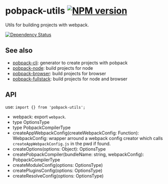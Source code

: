 # pobpack-utils [![NPM version][npm-image]][npm-url]

Utils for building projects with webpack.

[![Dependency Status][daviddm-image]][daviddm-url]

## See also

- [pobpack-cli](https://npmjs.org/package/pobpack-cli): generator to create projects with pobpack
- [pobpack-node](https://npmjs.org/package/pobpack-node): build projects for node
- [pobpack-browser](https://npmjs.org/package/pobpack-browser): build projects for browser
- [pobpack-fullstack](https://npmjs.org/package/pobpack-fullstack): build projects for node and browser

## API

use: `import {} from 'pobpack-utils';`

- webpack: export `webpack`.
- type OptionsType
- type PobpackCompilerType
- createAppWebpackConfig(createWebpackConfig: Function): WebpackConfig: wrapper arround a webpack config creator which calls `createAppWebpackConfig.js` in the pwd if found.
- createOptions(options: Object): OptionsType
- createPobpackCompiler(bundleName: string, webpackConfig): PobpackCompilerType
- createModuleConfig(options: OptionsType)
- createPluginsConfig(options: OptionsType)
- createResolveConfig(options: OptionsType)

[npm-image]: https://img.shields.io/npm/v/pobpack-utils.svg?style=flat-square
[npm-url]: https://npmjs.org/package/pobpack-utils
[daviddm-image]: https://david-dm.org/christophehurpeau/pobpack-utils.svg?path=packages/pobpack-utils&style=flat-square
[daviddm-url]: https://david-dm.org/christophehurpeau/pobpack?path=packages/pobpack-utils
